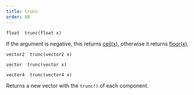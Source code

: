 ```yaml
---
title: trunc
order: 88
---
```

`float  trunc(float x)`

If the argument is negative, this returns [ceil(x)](ceil.html "Returns the smallest integer greater than or equal to the argument."), otherwise it returns
[floor(x)](floor.html "Returns the largest integer less than or equal to the argument.").

`vector2  trunc(vector2 x)`

`vector  trunc(vector x)`

`vector4  trunc(vector4 x)`

Returns a new vector with the `trunc()` of each component.
